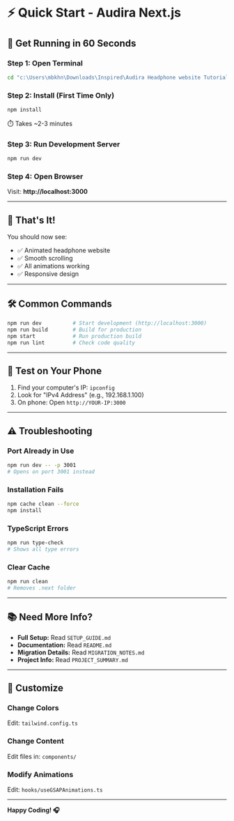 # ⚡ Quick Start - Audira Next.js

## 🚀 Get Running in 60 Seconds

### Step 1: Open Terminal
```bash
cd "c:\Users\mbkhn\Downloads\Inspired\Audira Headphone website Tutorial\audira-nextjs"
```

### Step 2: Install (First Time Only)
```bash
npm install
```
⏱️ Takes ~2-3 minutes

### Step 3: Run Development Server
```bash
npm run dev
```

### Step 4: Open Browser
Visit: **http://localhost:3000**

---

## 🎯 That's It!

You should now see:
- ✅ Animated headphone website
- ✅ Smooth scrolling
- ✅ All animations working
- ✅ Responsive design

---

## 🛠️ Common Commands

```bash
npm run dev          # Start development (http://localhost:3000)
npm run build        # Build for production
npm start            # Run production build
npm run lint         # Check code quality
```

---

## 📱 Test on Your Phone

1. Find your computer's IP: `ipconfig`
2. Look for "IPv4 Address" (e.g., 192.168.1.100)
3. On phone: Open `http://YOUR-IP:3000`

---

## ⚠️ Troubleshooting

### Port Already in Use
```bash
npm run dev -- -p 3001
# Opens on port 3001 instead
```

### Installation Fails
```bash
npm cache clean --force
npm install
```

### TypeScript Errors
```bash
npm run type-check
# Shows all type errors
```

### Clear Cache
```bash
npm run clean
# Removes .next folder
```

---

## 📚 Need More Info?

- **Full Setup:** Read `SETUP_GUIDE.md`
- **Documentation:** Read `README.md`
- **Migration Details:** Read `MIGRATION_NOTES.md`
- **Project Info:** Read `PROJECT_SUMMARY.md`

---

## 🎨 Customize

### Change Colors
Edit: `tailwind.config.ts`

### Change Content
Edit files in: `components/`

### Modify Animations
Edit: `hooks/useGSAPAnimations.ts`

---

**Happy Coding! 🎧**
